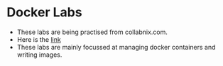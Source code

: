 # Docker Labs
* These labs are being practised from collabnix.com.
* Here is the [link](http://dockerlabs.collabnix.com/workshop/docker/)
* These labs are mainly focussed at managing docker containers and writing images.
